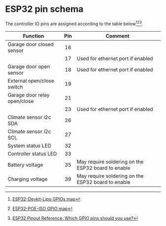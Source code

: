# ESP32 pin schema

The controller IO pins are assigned according to the table below[^1][^2][^3].

|Function|Pin|Comment|
|------------------------------|:--:|--------|
|Garage door closed sensor|16|
||17|Used for ethernet port if enabled
|Garage door open sensor|18|Used for ethernet port if enabled
|External open/close switch|19|
|Garage door relay open/close|21|
||23|Used for ethernet port if enabled
|Climate sensor i2c SDA|26|
|Climate sensor i2c SCL|27|
|System status LED|32|
|Controller status LED|33|
|Battery voltage|35|May require soldering on the ESP32 board to enable|
|Charging voltage|39|May require soldering on the ESP32 board to enable|

[^1]: [ESP32-Devkit-Lipo GPIOs map](https://www.olimex.com/Products/IoT/ESP32/ESP32-DevKit-LiPo/resources/ESP32-DevKit-Lipo-GPIOs.png)
[^2]: [ESP32-POE-ISO GPIO map](https://www.olimex.com/Products/IoT/ESP32/ESP32-POE-ISO/resources/ESP32-POE-ISO-GPIO.png)
[^3]: [ESP32 Pinout Reference: Which GPIO pins should you use?](https://randomnerdtutorials.com/esp32-pinout-reference-gpios/)
